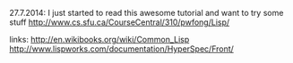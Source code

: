 27.7.2014: I just started to read this awesome tutorial and want to try some stuff http://www.cs.sfu.ca/CourseCentral/310/pwfong/Lisp/

links:
http://en.wikibooks.org/wiki/Common_Lisp
http://www.lispworks.com/documentation/HyperSpec/Front/
